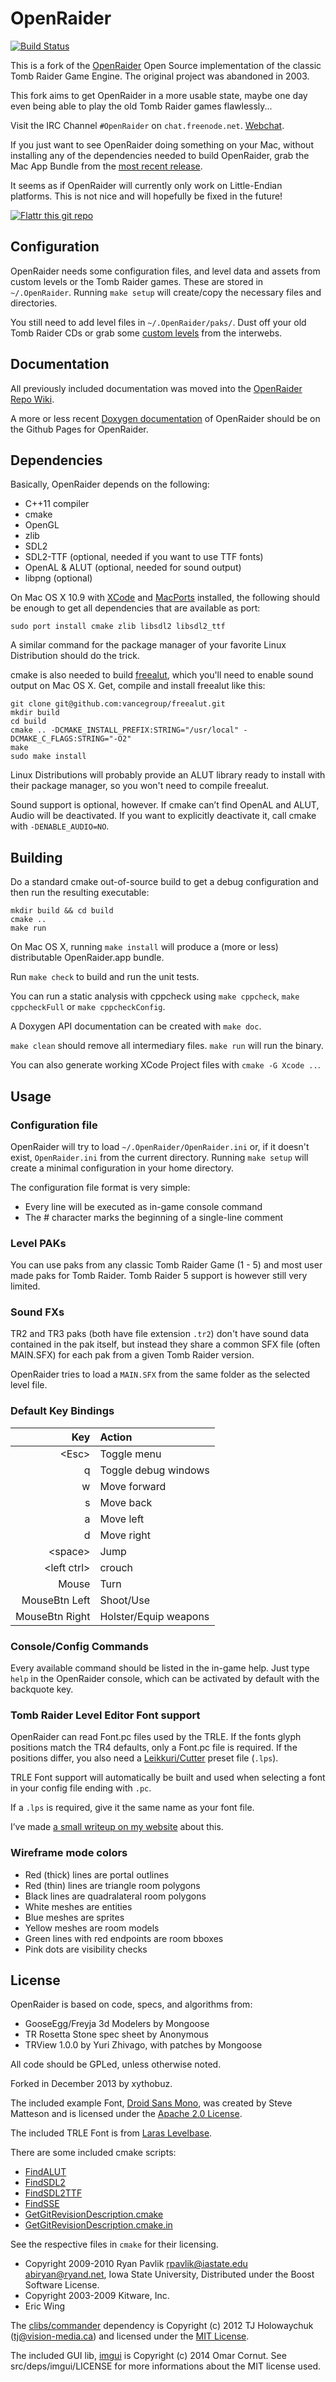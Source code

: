 # OpenRaider

[![Build Status](https://travis-ci.org/xythobuz/OpenRaider.svg?branch=master)](https://travis-ci.org/xythobuz/OpenRaider)

This is a fork of the [OpenRaider](http://openraider.sourceforge.net) Open Source implementation of the classic Tomb Raider Game Engine. The original project was abandoned in 2003.

This fork aims to get OpenRaider in a more usable state, maybe one day even being able to play the old Tomb Raider games flawlessly...

Visit the IRC Channel `#OpenRaider` on `chat.freenode.net`. [Webchat](http://webchat.freenode.net/?channels=%23OpenRaider).

If you just want to see OpenRaider doing something on your Mac, without installing any of the dependencies needed to build OpenRaider, grab the Mac App Bundle from the [most recent release](https://github.com/xythobuz/OpenRaider/releases).

It seems as if OpenRaider will currently only work on Little-Endian platforms. This is not nice and will hopefully be fixed in the future!

[![Flattr this git repo](http://api.flattr.com/button/flattr-badge-large.png)](https://flattr.com/submit/auto?user_id=xythobuz&url=https://github.com/xythobuz/OpenRaider&title=OpenRaider&language=&tags=github&category=software)

## Configuration

OpenRaider needs some configuration files, and level data and assets from custom levels or the Tomb Raider games.
These are stored in `~/.OpenRaider`. Running `make setup` will create/copy the necessary files and directories.

You still need to add level files in `~/.OpenRaider/paks/`.
Dust off your old Tomb Raider CDs or grab some [custom levels](http://www.aspidetr.com/levels/yvel-woods-v1-5/) from the interwebs.

## Documentation

All previously included documentation was moved into the [OpenRaider Repo Wiki](https://github.com/xythobuz/OpenRaider/wiki/_pages).

A more or less recent [Doxygen documentation](http://xythobuz.github.io/OpenRaider/) of OpenRaider should be on the Github Pages for OpenRaider.

## Dependencies

Basically, OpenRaider depends on the following:

* C++11 compiler
* cmake
* OpenGL
* zlib
* SDL2
* SDL2-TTF (optional, needed if you want to use TTF fonts)
* OpenAL & ALUT (optional, needed for sound output)
* libpng (optional)

On Mac OS X 10.9 with [XCode](https://developer.apple.com/xcode/) and [MacPorts](http://www.macports.org) installed, the following should be enough to get all dependencies that are available as port:

    sudo port install cmake zlib libsdl2 libsdl2_ttf

A similar command for the package manager of your favorite Linux Distribution should do the trick.

cmake is also needed to build [freealut](https://github.com/vancegroup/freealut), which you'll need to enable sound output on Mac OS X.
Get, compile and install freealut like this:

    git clone git@github.com:vancegroup/freealut.git
    mkdir build
    cd build
    cmake .. -DCMAKE_INSTALL_PREFIX:STRING="/usr/local" -DCMAKE_C_FLAGS:STRING="-O2"
    make
    sudo make install

Linux Distributions will probably provide an ALUT library ready to install with their package manager, so you won't need to compile freealut.

Sound support is optional, however. If cmake can’t find OpenAL and ALUT, Audio will be deactivated. If you want to explicitly deactivate it, call cmake with `-DENABLE_AUDIO=NO`.

## Building

Do a standard cmake out-of-source build to get a debug configuration and then run the resulting executable:

    mkdir build && cd build
    cmake ..
    make run

On Mac OS X, running `make install` will produce a (more or less) distributable OpenRaider.app bundle.

Run `make check` to build and run the unit tests.

You can run a static analysis with cppcheck using `make cppcheck`, `make cppcheckFull` or `make cppcheckConfig`.

A Doxygen API documentation can be created with `make doc`.

`make clean` should remove all intermediary files. `make run` will run the binary.

You can also generate working XCode Project files with `cmake -G Xcode ..`.

## Usage

### Configuration file

OpenRaider will try to load `~/.OpenRaider/OpenRaider.ini` or, if it doesn't exist, `OpenRaider.ini` from the current directory.
Running `make setup` will create a minimal configuration in your home directory.

The configuration file format is very simple:
* Every line will be executed as in-game console command
* The # character marks the beginning of a single-line comment

### Level PAKs

You can use paks from any classic Tomb Raider Game (1 - 5) and most user made paks for Tomb Raider. Tomb Raider 5 support is however still very limited.

### Sound FXs

TR2 and TR3 paks (both have file extension `.tr2`) don't have sound data contained in the pak itself, but instead
they share a common SFX file (often MAIN.SFX) for each pak from a given Tomb Raider version.

OpenRaider tries to load a `MAIN.SFX` from the same folder as the selected level file.

### Default Key Bindings

| Key               | Action                |
| -----------------:|:--------------------- |
| &lt;Esc&gt;       | Toggle menu           |
| q                 | Toggle debug windows  |
| w                 | Move forward          |
| s                 | Move back             |
| a                 | Move left             |
| d                 | Move right            |
| &lt;space&gt;     | Jump                  |
| &lt;left ctrl&gt; | crouch                |
| Mouse             | Turn                  |
| MouseBtn Left     | Shoot/Use             |
| MouseBtn Right    | Holster/Equip weapons |

### Console/Config Commands

Every available command should be listed in the in-game help. Just type `help` in the OpenRaider console, which can be activated by default with the backquote key.

### Tomb Raider Level Editor Font support

OpenRaider can read Font.pc files used by the TRLE. If the fonts glyph positions match the TR4 defaults, only a Font.pc file is required. If the positions differ, you also need a [Leikkuri/Cutter](http://trep.trlevel.de/en/downloads.html) preset file (`.lps`).

TRLE Font support will automatically be built and used when selecting a font in your config file ending with `.pc`.

If a `.lps` is required, give it the same name as your font file.

I’ve made [a small writeup on my website](http://xythobuz.de/2014_06_14_trle_font.html) about this.

### Wireframe mode colors

* Red (thick) lines are portal outlines
* Red (thin) lines are triangle room polygons
* Black lines are quadralateral room polygons
* White meshes are entities
* Blue meshes are sprites
* Yellow meshes are room models
* Green lines with red endpoints are room bboxes
* Pink dots are visibility checks

## License

OpenRaider is based on code, specs, and algorithms from:

* GooseEgg/Freyja 3d Modelers by Mongoose
* TR Rosetta Stone spec sheet by Anonymous
* TRView 1.0.0 by Yuri Zhivago, with patches by Mongoose

All code should be GPLed, unless otherwise noted.

Forked in December 2013 by xythobuz.

The included example Font, [Droid Sans Mono](http://www.droidfonts.com/licensing/), was created by Steve Matteson and is licensed under the [Apache 2.0 License](http://www.apache.org/licenses/LICENSE-2.0).

The included TRLE Font is from [Laras Levelbase](http://laraslevelbase.org/stuff/index.asp?id=1967).

There are some included cmake scripts:

* [FindALUT](https://github.com/rpavlik/cmake-modules/blob/master/FindALUT.cmake)
* [FindSDL2](https://github.com/dhewm/dhewm3/blob/master/neo/sys/cmake/FindSDL2.cmake)
* [FindSDL2TTF](https://github.com/Deraen/ohj2710/blob/master/cmake_modules/FindSDL2TTF.cmake)
* [FindSSE](https://gitorious.org/vc/vc/source/a1d8b9fc31060d870386613cc72319546c850b87:cmake/FindSSE.cmake)
* [GetGitRevisionDescription.cmake](https://github.com/rpavlik/cmake-modules/blob/master/GetGitRevisionDescription.cmake)
* [GetGitRevisionDescription.cmake.in](https://github.com/rpavlik/cmake-modules/blob/master/GetGitRevisionDescription.cmake.in)

See the respective files in `cmake` for their licensing.

* Copyright 2009-2010 Ryan Pavlik <rpavlik@iastate.edu> <abiryan@ryand.net>, Iowa State University, Distributed under the Boost Software License.
* Copyright 2003-2009 Kitware, Inc.
* Eric Wing

The [clibs/commander](https://github.com/clibs/commander) dependency is Copyright (c) 2012 TJ Holowaychuk (tj@vision-media.ca) and licensed under the [MIT License](http://opensource.org/licenses/MIT).

The included GUI lib, [imgui](https://github.com/ocornut/imgui/) is Copyright (c) 2014 Omar Cornut. See src/deps/imgui/LICENSE for more informations about the MIT license used.

